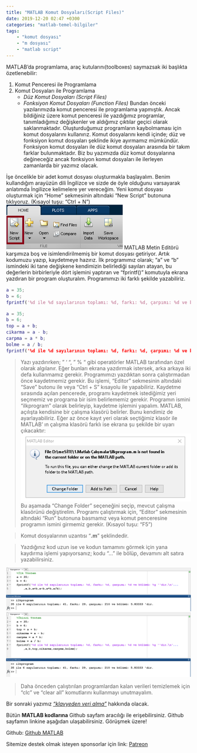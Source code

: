 ```yaml
---
title: "MATLAB Komut Dosyaları(Script Files)"
date: 2019-12-20 02:47 +0300
categories: "matlab-temel-bilgiler"
tags: 
    - "komut dosyası" 
    - "m dosyası" 
    - "matlab script"
---
```


MATLAB’da programlama, araç kutularını(toolboxes) saymazsak iki başlıkta özetlenebilir:

1. Komut Penceresi ile Programlama
2. Komut Dosyaları ile Programlama
   - *Düz Komut Dosyaları (Script Files)*
   - *Fonksiyon Komut Dosyaları (Function Files)*
Bundan önceki yazılarımızda komut penceresi ile programlama yapmıştık. Ancak bildiğiniz üzere komut penceresi ile yazdığımız programlar, tanımladığımız değişkenler ve aldığımız çıktılar geçici olarak saklanmaktadır. Oluşturduğumuz programların kaybolmaması için komut dosyalarını kullanırız. Komut dosyalarını kendi içinde; düz ve fonksiyon komut dosyaları şeklinde ikiye ayırmamız mümkündür.  Fonksiyon komut dosyaları ile düz komut dosyaları arasında bir takım farklar bulunmaktadır. Biz bu yazımızda düz komut dosyalarına değineceğiz ancak fonksiyon komut dosyaları ile ilerleyen zamanlarda bir yazımız olacak.

İşe öncelikle bir adet komut dosyası oluşturmakla başlayalım. Benim kullandığım arayüzün dili İngilizce ve sizde de öyle olduğunu varsayarak anlatımda İngilizce kelimelere yer vereceğim. Yeni komut dosyası oluşturmak için “Home” sekmesinin altındaki “New Script” butonuna tıklıyoruz. (Kısayol tuşu: “Ctrl + N”)
![](/assets/img/matlab/matlab11.png)
MATLAB Metin Editörü karşımıza boş ve isimlendirilmemiş bir komut dosyası getiriyor. Artık kodumuzu yazıp, kaydetmeye hazırız. İlk programımız olarak; “a” ve “b” ismindeki iki tane değişkene kendimizin belirlediği sayıları atayan, bu değerlerin birbirleriyle dört işlemini yaptıran ve “fprintf()” komutuyla ekrana yazdıran bir program oluşturalım. Programımızı iki farklı şekilde yazabiliriz. 
```matlab
a = 35;
b = 6;
fprintf('%d ile %d sayılarının toplamı: %d, farkı: %d, çarpımı: %d ve bölümü: %g ''dir.\n',a,b,a+b,a-b,a*b,a/b);
```
```matlab
a = 35;
b = 6;
top = a + b;
cikarma = a - b;
carpma = a * b;
bolme = a / b;
fprintf('%d ile %d sayılarının toplamı: %d, farkı: %d, çarpımı: %d ve bölümü: %g''dir.\n,top,cikarma,carpma,bolme);   
```
> Yazı yazdırırken; ” ‘ “, ” % “ gibi operatörler MATLAB tarafından özel olarak algılanır. Eğer bunları ekrana yazdırmak istersek, arka arkaya iki defa kullanmamız gerekir.
Programımızı yazdıktan sonra çalıştırmadan önce kaydetmemiz gerekir. Bu işlemi, “Editor” sekmesinin altındaki “Save” butonu ile veya “Ctrl + S” kısayolu ile yapabiliriz. Kaydetme sırasında açılan pencerede, programı kaydetmek istediğimiz yeri seçmemiz ve programa bir isim belirlememiz gerekir. Programın ismini “ilkprogram” olarak belirleyip, kaydetme işlemini yapalım. MATLAB, açılışta kendisine bir çalışma klasörü belirler. Bunu kendimiz de ayarlayabiliriz. Eğer az önce kayıt yeri olarak seçtiğimiz klasör ile MATLAB’ ın çalışma klasörü farklı ise ekrana şu şekilde bir uyarı çıkacaktır: 
![](/assets/img/matlab/matlab12.png)
Bu aşamada “Change Folder” seçeneğini seçip, mevcut çalışma klasörünü değiştirelim. Programı çalıştırmak için, “Editor” sekmesinin altındaki “Run” butonuna basmamız veya komut penceresine programın ismini girmemiz gerekir. (Kısayol tuşu: “F5”)

> Komut dosyalarının uzantısı “**.m**” şeklindedir.

> Yazdığınız kod uzun ise ve kodun tamamını görmek için yana kaydırma işlemi yapıyorsanız; kodu “…” ile bölüp, devamını alt satıra yazabilirsiniz.

![](/assets/img/matlab/matlab13.png)
![](/assets/img/matlab/matlab14.png)

> Daha önceden çalıştırılan programlardan kalan verileri temizlemek için “clc” ve “clear all” komutlarını kullanmayı unutmayalım.

Bir sonraki yazımız [*“klavyeden veri alma”*](https://www.kodlamaogreniyorum.com/matlab-klavyeden-veri-alma/) hakkında olacak.

Bütün **MATLAB kodlarına** Github sayfam aracılığı ile erişebilirsiniz. Github sayfamın linkine aşağıdan ulaşabilirsiniz. Görüşmek üzere!

Github: [Github MATLAB](https://github.com/TunahanBilgic/kodlamaogreniyorum/tree/main/matlab)

Sitemize destek olmak isteyen sponsorlar için link: [Patreon](https://patreon.com/tunahanbilgic)
